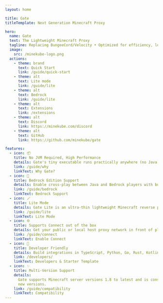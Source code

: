```yaml
---
layout: home

title: Gate
titleTemplate: Next Generation Minecraft Proxy

hero:
  name: Gate
  text: The Lightweight Minecraft Proxy
  tagline: Replacing BungeeCord/Velocity • Optimized for efficiency, low memory usage 10MB • Developed in Go • Embrace the cloud native era!
  image:
    src: /minekube-logo.png
  actions:
    - theme: brand
      text: Quick Start
      link: /guide/quick-start
    - theme: alt
      text: Lite mode
      link: /guide/lite
    - theme: alt
      text: Bedrock
      link: /guide/lite
    - theme: alt
      text: Extensions
      link: /extensions
    - theme: alt
      text: Discord
      link: https://minekube.com/discord
    - theme: alt
      text: GitHub
      link: https://github.com/minekube/gate

features:
  - icon: 📦
    title: No JVM Required, High Performance
    details: Gate's tiny executable runs practically anywhere (no Java needed), is easy to deploy in containers, and is engineered for speed—handling thousands of players with ease.
    link: /guide/why
    linkText: Why Gate?
  - icon: 📱
    title: Bedrock Edition Support
    details: Enable cross-play between Java and Bedrock players with built-in Geyser integration. Mobile, console, and PC players together!
    link: /guide/bedrock
    linkText: Bedrock Support
  - icon: 🪄
    title: Lite Mode
    details: Gate Lite is an ultra-thin lightweight Minecraft reverse proxy for host based connection routing.
    link: /guide/lite
    linkText: Lite Mode
  - icon: 🌐
    title: Supports Connect out of the box
    details: Get your public or local host proxy network in front of players with organic traffic.
    link: /guide/connect
    linkText: Enable Connect
  - icon: 🚀
    title: Developer Friendly
    details: Build integrations in TypeScript, Python, Go, Rust, Kotlin, or Java using our modern API with official SDKs.
    link: /developers/
    linkText: Developers & Starter Template
  - icon: ✨️
    title: Multi-Version Support
    details:
      Gate supports Minecraft server versions 1.8 to latest and is constantly updated to support
      new versions.
    link: /guide/compatibility
    linkText: Compatibility
---
```

